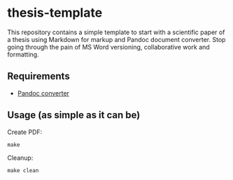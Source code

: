 thesis-template
===============

This repository contains a simple template to start with a scientific paper of a thesis using Markdown for markup and Pandoc document converter. Stop going through the pain of MS Word versioning, collaborative work and formatting.

## Requirements

 * [Pandoc converter](http://johnmacfarlane.net/pandoc/installing.html)

## Usage (as simple as it can be)

Create PDF:

    make
  
Cleanup:

    make clean
